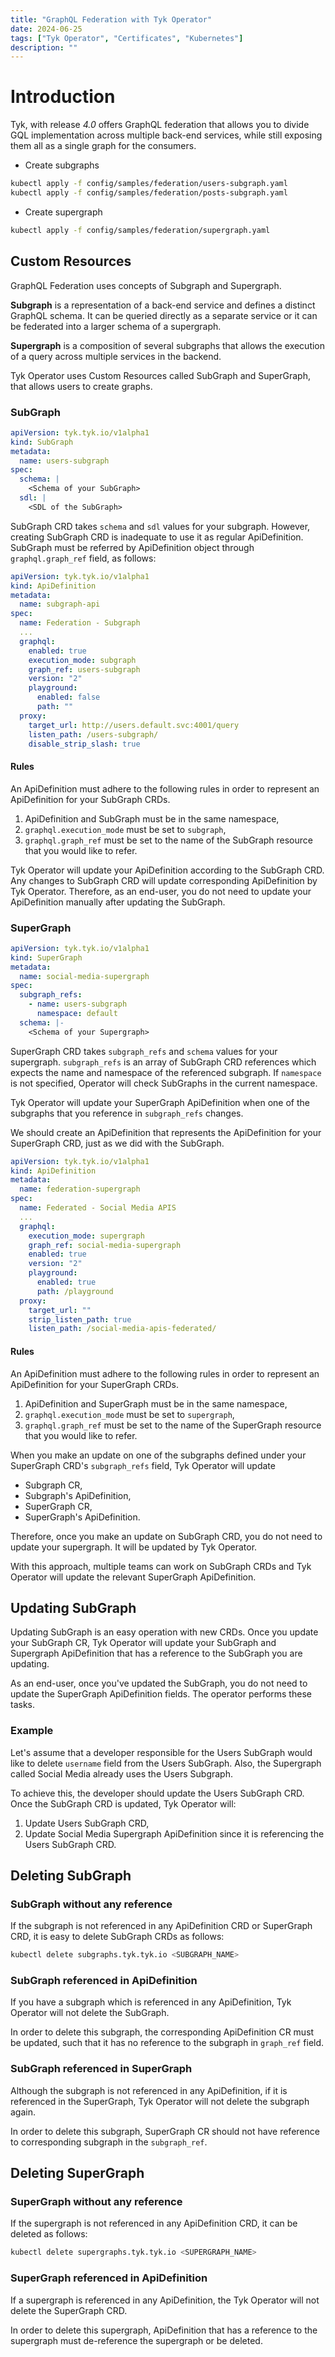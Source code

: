 ```yaml
---
title: "GraphQL Federation with Tyk Operator"
date: 2024-06-25
tags: ["Tyk Operator", "Certificates", "Kubernetes"]
description: ""
---
```


# Introduction

Tyk, with release *4.0* offers GraphQL federation that allows you to divide GQL implementation across multiple back-end
services, while still exposing them all as a single graph for the consumers.

- Create subgraphs

```bash
kubectl apply -f config/samples/federation/users-subgraph.yaml
kubectl apply -f config/samples/federation/posts-subgraph.yaml
```

- Create supergraph

```bash
kubectl apply -f config/samples/federation/supergraph.yaml 
```

## Custom Resources

GraphQL Federation uses concepts of Subgraph and Supergraph.

**Subgraph** is a representation of a back-end service and defines a distinct GraphQL schema. It can be queried directly as a separate service or it can be federated into a larger schema of a supergraph.

**Supergraph** is a composition of several subgraphs that allows the execution of a query across multiple services in the backend.

Tyk Operator uses Custom Resources called SubGraph and SuperGraph, that allows users to create graphs.

### SubGraph

```yaml
apiVersion: tyk.tyk.io/v1alpha1
kind: SubGraph
metadata:
  name: users-subgraph
spec:
  schema: |
    <Schema of your SubGraph>
  sdl: |
    <SDL of the SubGraph>
```

SubGraph CRD takes `schema` and `sdl` values for your subgraph. However, creating SubGraph CRD is inadequate to use it as
regular ApiDefinition. SubGraph must be referred by ApiDefinition object through `graphql.graph_ref` field, as follows:
```yaml
apiVersion: tyk.tyk.io/v1alpha1
kind: ApiDefinition
metadata:
  name: subgraph-api
spec:
  name: Federation - Subgraph
  ... 
  graphql:
    enabled: true
    execution_mode: subgraph
    graph_ref: users-subgraph
    version: "2"
    playground:
      enabled: false
      path: ""
  proxy:
    target_url: http://users.default.svc:4001/query
    listen_path: /users-subgraph/
    disable_strip_slash: true
```

#### Rules
An ApiDefinition must adhere to the following rules in order to represent an ApiDefinition for your SubGraph CRDs.

1. ApiDefinition and SubGraph must be in the same namespace,
2. `graphql.execution_mode` must be set to `subgraph`,
3. `graphql.graph_ref` must be set to the name of the SubGraph resource that you would like to refer.

Tyk Operator will update your ApiDefinition according to the SubGraph CRD. Any changes to SubGraph CRD will update corresponding
ApiDefinition by Tyk Operator. Therefore, as an end-user, you do not need to update your ApiDefinition manually after
updating the SubGraph.

### SuperGraph

```yaml
apiVersion: tyk.tyk.io/v1alpha1
kind: SuperGraph
metadata:
  name: social-media-supergraph
spec:
  subgraph_refs:
    - name: users-subgraph
      namespace: default
  schema: |-
    <Schema of your Supergraph>
```


SuperGraph CRD takes `subgraph_refs` and `schema` values for your supergraph. `subgraph_refs` is an array of SubGraph CRD
references which expects the name and namespace of the referenced subgraph. If `namespace` is not specified, Operator will
check SubGraphs in the current namespace.

Tyk Operator will update your SuperGraph ApiDefinition when one of the subgraphs that you reference in `subgraph_refs` changes.

We should create an ApiDefinition that represents the ApiDefinition for your SuperGraph CRD, just as we did with the SubGraph.

```yaml
apiVersion: tyk.tyk.io/v1alpha1
kind: ApiDefinition
metadata:
  name: federation-supergraph
spec:
  name: Federated - Social Media APIS
  ...
  graphql:
    execution_mode: supergraph
    graph_ref: social-media-supergraph
    enabled: true
    version: "2"
    playground:
      enabled: true
      path: /playground
  proxy:
    target_url: ""
    strip_listen_path: true
    listen_path: /social-media-apis-federated/
```

#### Rules

An ApiDefinition must adhere to the following rules in order to represent an ApiDefinition for your SuperGraph CRDs.

1. ApiDefinition and SuperGraph must be in the same namespace,
2. `graphql.execution_mode` must be set to `supergraph`,
3. `graphql.graph_ref` must be set to the name of the SuperGraph resource that you would like to refer.

When you make an update on one of the subgraphs defined under your SuperGraph CRD's `subgraph_refs` field, Tyk Operator
will update
- Subgraph CR,
- Subgraph's ApiDefinition,
- SuperGraph CR,
- SuperGraph's ApiDefinition.

Therefore, once you make an update on SubGraph CRD, you do not need to update your supergraph. It will be updated by Tyk Operator.

With this approach, multiple teams can work on SubGraph CRDs and Tyk Operator will update the relevant SuperGraph ApiDefinition.

## Updating SubGraph

Updating SubGraph is an easy operation with new CRDs. Once you update your SubGraph CR, Tyk Operator will update your
SubGraph and Supergraph ApiDefinition that has a reference to the SubGraph you are updating.

As an end-user, once you've updated the SubGraph, you do not need to update the SuperGraph ApiDefinition fields. The operator
performs these tasks.

### Example

Let's assume that a developer responsible for the Users SubGraph would like to delete `username` field from the Users SubGraph.
Also, the Supergraph called Social Media already uses the Users Subgraph.

To achieve this, the developer should update the Users SubGraph CRD. Once the SubGraph CRD is updated, Tyk Operator will:
1. Update Users SubGraph CRD,
2. Update Social Media Supergraph ApiDefinition since it is referencing the Users SubGraph CRD.

## Deleting SubGraph

### SubGraph without any reference

If the subgraph is not referenced in any ApiDefinition CRD or SuperGraph CRD, it is easy to delete SubGraph CRDs as follows:
```bash
kubectl delete subgraphs.tyk.tyk.io <SUBGRAPH_NAME>
```

### SubGraph referenced in ApiDefinition

If you have a subgraph which is referenced in any ApiDefinition, Tyk Operator will not delete the SubGraph.

In order to delete this subgraph, the corresponding ApiDefinition CR must be updated, such that it has no reference to the
subgraph in `graph_ref` field.

### SubGraph referenced in SuperGraph

Although the subgraph is not referenced in any ApiDefinition, if it is referenced in the SuperGraph, Tyk Operator will
not delete the subgraph again.

In order to delete this subgraph, SuperGraph CR should not have reference to corresponding subgraph in the `subgraph_ref`.

## Deleting SuperGraph

### SuperGraph without any reference
If the supergraph is not referenced in any ApiDefinition CRD, it can be deleted as follows:
```bash
kubectl delete supergraphs.tyk.tyk.io <SUPERGRAPH_NAME>
```

### SuperGraph referenced in ApiDefinition
If a supergraph is referenced in any ApiDefinition, the Tyk Operator will not delete the SuperGraph CRD.

In order to delete this supergraph, ApiDefinition that has a reference to the supergraph must de-reference the supergraph
or be deleted.